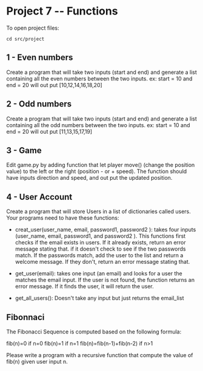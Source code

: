 # Project 7 -- Functions

To open project files:
```shell
cd src/project
```

## 1 - Even numbers
Create a program that will take two inputs (start and end) and generate a list containing all the even numbers between the two inputs. ex: start = 10 and end = 20 will out put [10,12,14,16,18,20]


## 2 - Odd numbers
Create a program that will take two inputs (start and end) and generate a list containing all the odd numbers between the two inputs. ex: start = 10 and end = 20 will out put [11,13,15,17,19]


## 3 - Game
Edit game.py by adding function that let player move() (change the position value) to the left or the right (position - or + speed). The function should have inputs direction and speed, and out put the updated position.

## 4 - User Account
Create a program that will store Users in a list of dictionaries called users. Your programs need to have these functions:
- creat_user(user_name, email, password1, password2 ):
    takes four inputs (user_name, email, password1, and password2 ). This functions first checks if the email exists in users. If it already exists, return an error message stating that. if it doesn't check to see if the two passwords match. If the passwords match, add the user to the list and return a welcome message. If they don't, return an error message stating that.

- get_user(email):
    takes one input (an email) and looks for a user the matches the email input. If the user is not found, the function returns an error message. If it finds the user, it will return the user.

- get_all_users():
    Doesn't take any input but just returns the email_list


## Fibonnaci

The Fibonacci Sequence is computed based on the following formula:

fib(n)=0 if n=0
fib(n)=1 if n=1
fib(n)=fib(n-1)+fib(n-2) if n>1

Please write a program with a recursive function that compute the value of fib(n) given user input n.
